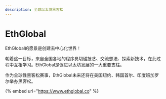 ```yaml
---
description: 全球以太坊黑客松
---
```


# EthGlobal

EthGlobal的愿景是创建去中心化世界！

朝着这一目标，来自全国各地的程序员切磋技艺、交流想法、探索新技术，在此过程中互相学习。EthGlobal是促进以太坊发展的一大重要支柱。

作为全球性黑客松赛事，EthGlobal未来还将在美国纽约、韩国首尔、印度班加罗尔举办黑客松。

{% embed url="https://www.ethglobal.co" %}



